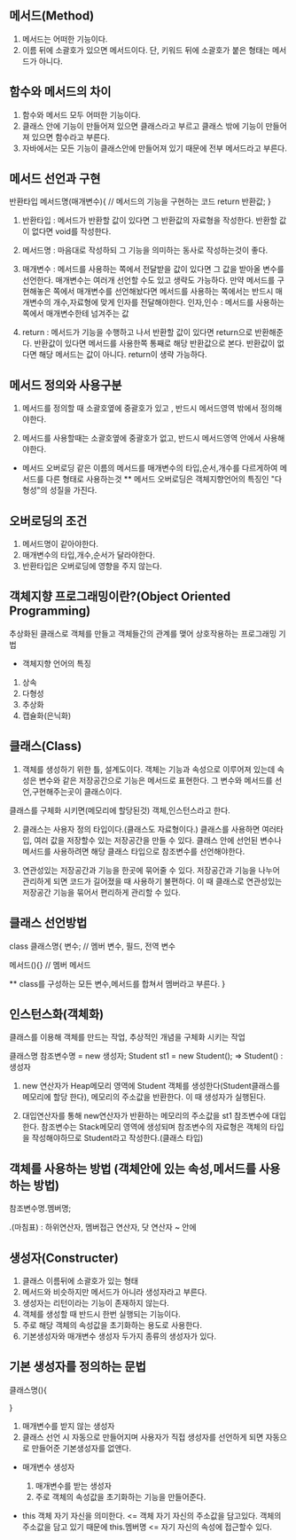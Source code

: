 ## 메서드(Method)
   1. 메서드는 어떠한 기능이다.
   2. 이름 뒤에 소괄호가 있으면 메서드이다.
      단, 키워드 뒤에 소괄호가 붙은 형태는 메서드가 아니다.

## 함수와 메서드의 차이
   1. 함수와 메서드 모두 어떠한 기능이다.
   2. 클래스 안에 기능이 만들어져 있으면 클래스라고 부르고
      클래스 밖에 기능이 만들어져 있으면 함수라고 부른다.
   3. 자바에서는 모든 기능이 클래스안에 만들어져 있기 때문에 전부 메서드라고 부른다.
## 메서드 선언과 구현
반환타입 메서드명(매개변수){
   // 메서드의 기능을 구현하는 코드
   return 반환값;
}
1. 반환타입 : 메서드가 반환할 값이 있다면 그 반환값의 자료형을 작성한다.
       반환할 값이 없다면 void를 작성한다.

2. 메서드명 : 마음대로 작성하되 그 기능을 의미하는 동사로 작성하는것이 좋다.

3. 매개변수 : 메서드를 사용하는 쪽에서 전달받을 값이 있다면 그 값을 받아올 변수를 선언한다.
       매개변수는 여러개 선언할 수도 있고 생략도 가능하다.
       만약 메서드를 구현해놓은 쪽에서 매개변수를 선언해놨다면 메서드를 사용하는 
       쪽에서는 반드시 매개변수의 개수,자료형에 맞게 인자를 전달해야한다.
       인자,인수 : 메서드를 사용하는 쪽에서 매개변수한테 넘겨주는 값

4. return : 메서드가 기능을 수행하고 나서 반환할 값이 있다면 return으로 반환해준다.
       반환값이 있다면 메서드를 사용한쪽 통째로 해당 반환값으로 본다.
       반환값이 없다면 해당 메서드는 값이 아니다. return이 생략 가능하다.

## 메서드 정의와 사용구분
1. 메서드를 정의할 때 소괄호옆에 중괄호가 있고 , 반드시 메서드영역 밖에서 정의해야한다.

2. 메서드를 사용할때는 소괄호옆에 중괄호가 없고, 반드시 메서드영역 안에서 사용해야한다.

- 메서드 오버로딩
같은 이름의 메서드를 매개변수의 타입,순서,개수를 다르게하여
메서드를 다른 형태로 사용하는것
** 메서드 오버로딩은 객체지향언어의 특징인 "다형성"의 성질을 가진다.

## 오버로딩의 조건
1. 메서드명이 같아야한다.
2. 매개변수의 타입,개수,순서가 달라야한다.
3. 반환타입은 오버로딩에 영향을 주지 않는다.

## 객체지향 프로그래밍이란?(Object Oriented Programming)
   추상화된 클래스로 객체를 만들고 객체들간의 관계를 맺어 상호작용하는 프로그래밍 기법

- 객체지향 언어의 특징
1. 상속
2. 다형성
3. 추상화
4. 캡슐화(은닉화)

## 클래스(Class)
   1. 객체를 생성하기 위한 틀, 설계도이다.
   객체는 기능과 속성으로 이루어져 있는데 속성은 변수와 같은 저장공간으로
   기능은 메서드로 표현한다. 그 변수와 메서드를 선언,구현해주는곳이
   클래스이다.

   클래스를 구체화 시키면(메모리에 할당된것) 객체,인스턴스라고 한다.

   2. 클래스는 사용자 정의 타입이다.(클래스도 자료형이다.)
   클래스를 사용하면 여러타입, 여러 값을 저장할수 있는 저장공간을 만들 수 있다.
   클래스 안에 선언된 변수나 메서드를 사용하려면 해당 클래스 타입으로 참조변수를
   선언해야한다.
   
   3. 연관성있는 저장공간과 기능을 한곳에 묶어줄 수 있다.
   저장공간과 기능을 나누어 관리하게 되면 코드가 길어졌을 때 사용하기 불편하다.
   이 때 클래스로 연관성있는 저장공간 기능을 묶어서 편리하게 관리할 수 있다.
## 클래스 선언방법
class 클래스명{
   변수; // 멤버 변수, 필드, 전역 변수
   

   메서드(){} // 멤버 메서드

   ** class를 구성하는 모든 변수,메서드를 합쳐서 멤버라고 부른다.
}

## 인스턴스화(객체화)
   클래스를 이용해 객체를 만드는 작업, 추상적인 개념을 구체화 시키는 작업
   
   클래스명 참조변수명 = new 생성자; 
   Student st1 = new Student(); => Student() : 생성자

1. new 연산자가 Heap메모리 영역에 Student 객체를 생성한다(Student클래스를 메모리에 할당 한다), 메모리의 주소값을 반환한다. 이 때 생성자가 실행된다.

2. 대입연산자를 통해 new연산자가 반환하는 메모리의 주소값을 st1 참조변수에 대입한다.
   참조변수는 Stack메모리 영역에 생성되며 
   참조변수의 자료형은 객체의 타입을 작성해야하므로 Student라고 작성한다.(클래스 타입)

## 객체를 사용하는 방법 (객체안에 있는 속성,메서드를 사용하는 방법)
   참조변수명.멤버명;
   
   .(마침표) : 하위연산자, 멤버접근 연산자, 닷 연산자
      ~ 안에
## 생성자(Constructer)
   1. 클래스 이름뒤에 소괄호가 있는 형태
   2. 메서드와 비슷하지만 메서드가 아니라 생성자라고 부른다.
   3. 생성자는 리턴이라는 기능이 존재하지 않는다.
   4. 객체를 생성할 때 반드시 한번 실행되는 기능이다.
   5. 주로 해당 객체의 속성값을 초기화하는 용도로 사용한다.
   6. 기본생성자와 매개변수 생성자 두가지 종류의 생성자가 있다.

## 기본 생성자를 정의하는 문법
클래스명(){

}
1. 매개변수를 받지 않는 생성자
2. 클래스 선언 시 자동으로 만들어지며 사용자가 직접 생성자를 선언하게 되면
   자동으로 만들어준 기본생성자를 없앤다.

- 매개변수 생성자
   1. 매개변수를 받는 생성자
   2. 주로 객체의 속성값을 초기화하는 기능을 만들어준다.

- this
   객체 자기 자신을 의미한다. <= 객체 자기 자신의 주소값을 담고있다.
   객체의 주소값을 담고 있기 때문에 
   this.멤버명 <= 자기 자신의 속성에 접근할수 있다.


